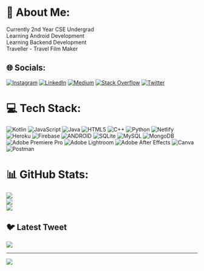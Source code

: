 # 💫 About Me:
Currently 2nd Year CSE Undergrad<br>Learning Android Development<br>Learning Backend Development<br>Traveller - Travel Film Maker


## 🌐 Socials:
[![Instagram](https://img.shields.io/badge/Instagram-%23E4405F.svg?logo=Instagram&logoColor=white)](https://instagram.com/shubhamtripz) [![LinkedIn](https://img.shields.io/badge/LinkedIn-%230077B5.svg?logo=linkedin&logoColor=white)](https://linkedin.com/in/shubhamtripz) [![Medium](https://img.shields.io/badge/Medium-12100E?logo=medium&logoColor=white)](https://medium.com/@shubhamtripz) [![Stack Overflow](https://img.shields.io/badge/-Stackoverflow-FE7A16?logo=stack-overflow&logoColor=white)](https://stackoverflow.com/users/21427937) [![Twitter](https://img.shields.io/badge/Twitter-%231DA1F2.svg?logo=Twitter&logoColor=white)](https://twitter.com/shubhamtripz) 

# 💻 Tech Stack:
![Kotlin](https://img.shields.io/badge/kotlin-%230095D5.svg?style=for-the-badge&logo=kotlin&logoColor=white) ![JavaScript](https://img.shields.io/badge/javascript-%23323330.svg?style=for-the-badge&logo=javascript&logoColor=%23F7DF1E) ![Java](https://img.shields.io/badge/java-%23ED8B00.svg?style=for-the-badge&logo=java&logoColor=white) ![HTML5](https://img.shields.io/badge/html5-%23E34F26.svg?style=for-the-badge&logo=html5&logoColor=white) ![C++](https://img.shields.io/badge/c++-%2300599C.svg?style=for-the-badge&logo=c%2B%2B&logoColor=white) ![Python](https://img.shields.io/badge/python-3670A0?style=for-the-badge&logo=python&logoColor=ffdd54) ![Netlify](https://img.shields.io/badge/netlify-%23000000.svg?style=for-the-badge&logo=netlify&logoColor=#00C7B7) ![Heroku](https://img.shields.io/badge/heroku-%23430098.svg?style=for-the-badge&logo=heroku&logoColor=white) ![Firebase](https://img.shields.io/badge/firebase-%23039BE5.svg?style=for-the-badge&logo=firebase) ![ANDROID](https://img.shields.io/badge/android-%2320232a.svg?style=for-the-badge&logo=android&logoColor=%a4c639) ![SQLite](https://img.shields.io/badge/sqlite-%2307405e.svg?style=for-the-badge&logo=sqlite&logoColor=white) ![MySQL](https://img.shields.io/badge/mysql-%2300f.svg?style=for-the-badge&logo=mysql&logoColor=white) ![MongoDB](https://img.shields.io/badge/MongoDB-%234ea94b.svg?style=for-the-badge&logo=mongodb&logoColor=white) ![Adobe Premiere Pro](https://img.shields.io/badge/Adobe%20Premiere%20Pro-9999FF.svg?style=for-the-badge&logo=Adobe%20Premiere%20Pro&logoColor=white) ![Adobe Lightroom](https://img.shields.io/badge/Adobe%20Lightroom-31A8FF.svg?style=for-the-badge&logo=Adobe%20Lightroom&logoColor=white) ![Adobe After Effects](https://img.shields.io/badge/Adobe%20After%20Effects-9999FF.svg?style=for-the-badge&logo=Adobe%20After%20Effects&logoColor=white) ![Canva](https://img.shields.io/badge/Canva-%2300C4CC.svg?style=for-the-badge&logo=Canva&logoColor=white) ![Postman](https://img.shields.io/badge/Postman-FF6C37?style=for-the-badge&logo=postman&logoColor=white)
# 📊 GitHub Stats:
![](https://github-readme-stats.vercel.app/api?username=backpackerdeveloper&theme=merko&hide_border=false&include_all_commits=false&count_private=false)<br/>
![](https://github-readme-streak-stats.herokuapp.com/?user=backpackerdeveloper&theme=merko&hide_border=false)<br/>
![](https://github-readme-stats.vercel.app/api/top-langs/?username=backpackerdeveloper&theme=merko&hide_border=false&include_all_commits=false&count_private=false&layout=compact)

## 🐦 Latest Tweet
[![](https://gtce.itsvg.in/api?username=shubhamtripz)](https://github.com/VishwaGauravIn/github-twitter-card-embed)

---
[![](https://visitcount.itsvg.in/api?id=backpackerdeveloper&icon=1&color=0)](https://visitcount.itsvg.in)

<!-- Proudly created with GPRM ( https://gprm.itsvg.in ) -->
